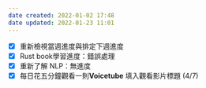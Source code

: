 ```yaml
---
date created: 2022-01-02 17:48
date updated: 2022-01-23 11:01
---
```


- [x] 重新檢視當週進度與排定下週進度
- [x] Rust book學習進度：錯誤處理
- [x] 重新了解 NLP：無進度
- [x] 每日花五分鐘觀看一則**Voicetube** 填入觀看影片標題 (4/7)

